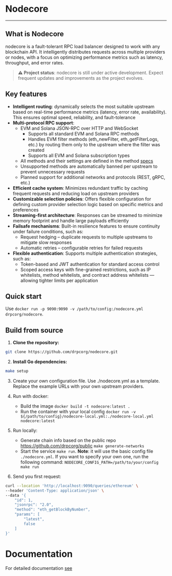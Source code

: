 # Nodecore

----

## What is Nodecore

nodecore is a fault-tolerant RPC load balancer designed to work with any blockchain API. It intelligently distributes requests across multiple providers or nodes, with a focus on optimizing performance metrics such as latency, throughput, and error rates.

> **⚠️ Project status**: nodecore is still under active development. Expect frequent updates and improvements as the project evolves.

## Key features

* **Intelligent routing**: dynamically selects the most suitable upstream based on real-time performance metrics (latency, error rate, availability). This ensures optimal speed, reliability, and fault-tolerance
* **Multi-protocol RPC support**:
  * EVM and Solana JSON-RPC over HTTP and WebSocket
    * Supports all standard EVM and Solana RPC methods
    * Handles EVM filter methods (eth_newFilter, eth_getFilterLogs, etc.) by routing them only to the upstream where the filter was created
    * Supports all EVM and Solana subscription types
  * All methods and their settings are defined in the method [specs](pkg/methods/specs)
  * Unsupported methods are automatically banned per upstream to prevent unnecessary requests
  * Planned support for additional networks and protocols (REST, gRPC, etc.)
* **Efficient cache system**: Minimizes redundant traffic by caching frequent requests and reducing load on upstream providers
* **Customizable selection policies**: Offers flexible configuration for defining custom provider selection logic based on specific metrics and preferences
* **Streaming-first architecture**: Responses can be streamed to minimize memory footprint and handle large payloads efficiently
* **Failsafe mechanisms**: Built-in resilience features to ensure continuity under failure conditions, such as:
  * Request hedging – duplicate requests to multiple upstreams to mitigate slow responses
  * Automatic retries – configurable retries for failed requests
* **Flexible authentication**: Supports multiple authentication strategies, such as:
  * Token-based and JWT authentication for standard access control
  * Scoped access keys with fine-grained restrictions, such as IP whitelists, method whitelists, and contract address whitelists — allowing tighter limits per application

## Quick start

Use `docker run -p 9090:9090 -v /path/to/config:/nodecore.yml drpcorg/nodecore`.

## Build from source

1. **Clone the repository:**

```bash
git clone https://github.com/drpcorg/nodecore.git
```

2. **Install Go dependencies:**

```bash
make setup
```

3. Create your own configuration file. Use ./nodecore.yml as a template. Replace the example URLs with your own upstream providers.

4. Run with docker:
    * Build the image `docker build -t nodecore:latest .`
    * Run the container with your local config `docker run -v ${/path/to/config}/nodecore-local.yml:./nodecore-local.yml nodecore:latest`

5. Run locally:
   * Generate chain info based on the public repo https://github.com/drpcorg/public `make generate-networks`
   * Start the service `make run`. **Note**: it will use the basic config file `./nodecore.yml`. If you want to specify your own one, run the following command: `NODECORE_CONFIG_PATH=/path/to/your/config make run`

6. Send you first request:
```bash
curl --location 'http://localhost:9090/queries/ethereum' \
--header 'Content-Type: application/json' \
--data '{
    "id": 1,
    "jsonrpc": "2.0",
    "method": "eth_getBlockByNumber",
    "params": [
        "latest",
        false
    ]
}'
```

# Documentation

For detailed documentation [see](docs/nodecore)
